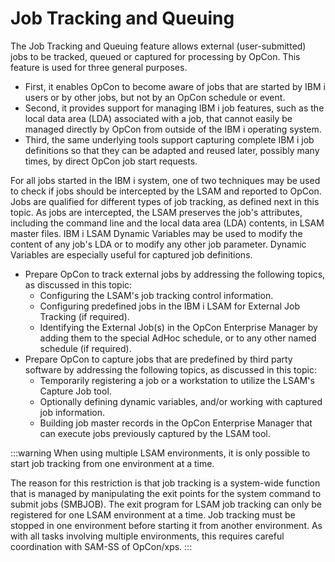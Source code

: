 # Job Tracking and Queuing

The Job Tracking and Queuing feature allows external (user-submitted) jobs to be tracked, queued or captured for processing by OpCon. This feature is used for three general purposes.

- First, it enables OpCon to become aware of jobs that are started by IBM i users or by other jobs, but not by an OpCon schedule or event.
- Second, it provides support for managing IBM i job features, such as the local data area (LDA) associated with a job, that cannot easily be managed directly by OpCon from outside of the IBM i operating system.
- Third, the same underlying tools support capturing complete IBM i job definitions so that they can be adapted and reused later, possibly many times, by direct OpCon job start requests.

For all jobs started in the IBM i system, one of two techniques may be used to check if jobs should be intercepted by the LSAM and reported to OpCon. Jobs are qualified for different types of job tracking, as defined next in this topic. As jobs are intercepted, the LSAM preserves the job's attributes, including the command line and the local data area (LDA) contents, in LSAM master files. IBM i LSAM Dynamic Variables may be used to modify the content of any job's LDA or to modify any other job parameter. Dynamic Variables are especially useful for captured job definitions.

- Prepare OpCon to track external jobs by addressing the following topics, as discussed in this topic:
  - Configuring the LSAM's job tracking control information.
  - Configuring predefined jobs in the IBM i LSAM for External Job Tracking (if required).
  - Identifying the External Job(s) in the OpCon Enterprise Manager by adding them to the special AdHoc schedule, or to any other named schedule (if required).
- Prepare OpCon to capture jobs that are predefined by third party software by addressing the following topics, as discussed in this topic:
  - Temporarily registering a job or a workstation to utilize the LSAM's Capture Job tool.
  - Optionally defining dynamic variables, and/or working with captured job information.
  - Building job master records in the OpCon Enterprise Manager that can execute jobs previously captured by the LSAM tool.

:::warning
When using multiple LSAM environments, it is only possible to start job tracking from one environment at a time.

The reason for this restriction is that job tracking is a system-wide function that is managed by manipulating the exit points for the system command to submit jobs (SMBJOB). The exit program for LSAM job tracking can only be registered for one LSAM environment at a time. Job tracking must be stopped in one environment before starting it from another environment. As with all tasks involving multiple environments, this requires careful coordination with SAM-SS of OpCon/xps.
:::
